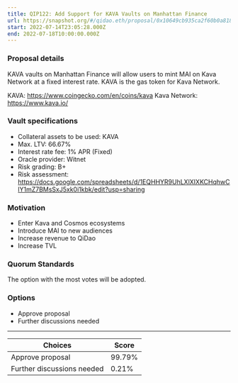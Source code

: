 ```yaml
---
title: QIP122: Add Support for KAVA Vaults on Manhattan Finance
url: https://snapshot.org/#/qidao.eth/proposal/0x10649cb935ca2f60b0a818a66318ec6bfadb8aa5a7b40b283642f457fd7c522f
start: 2022-07-14T23:05:28.000Z
end: 2022-07-18T10:00:00.000Z
---
```

### Proposal details

KAVA vaults on Manhattan Finance will allow users to mint MAI on Kava Network at a fixed interest rate. KAVA is the gas token for Kava Network.

KAVA: https://www.coingecko.com/en/coins/kava
Kava Network: https://www.kava.io/ 

### Vault specifications

* Collateral assets to be used: KAVA
* Max. LTV: 66.67%
* Interest rate fee: 1% APR (Fixed)
* Oracle provider: Witnet
* Risk grading: B+
* Risk assessment: https://docs.google.com/spreadsheets/d/1EQHHYR9UhLXlXIXKCHqhwClY1mZ7BMsSxJ5xk0i1kbk/edit?usp=sharing

### Motivation

* Enter Kava and Cosmos ecosystems
* Introduce MAI to new audiences
* Increase revenue to QiDao
* Increase TVL

### Quorum Standards

The option with the most votes will be adopted.

### Options

* Approve proposal
* Further discussions needed 
---
| Choices | Score |
| --- | --- |
| Approve proposal | 99.79% |
| Further discussions needed | 0.21% |

